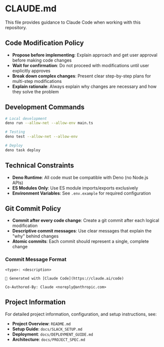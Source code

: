 # CLAUDE.md

This file provides guidance to Claude Code when working with this repository.

## Code Modification Policy
- **Propose before implementing**: Explain approach and get user approval before making code changes
- **Wait for confirmation**: Do not proceed with modifications until user explicitly approves
- **Break down complex changes**: Present clear step-by-step plans for multi-step modifications
- **Explain rationale**: Always explain why changes are necessary and how they solve the problem

## Development Commands
```bash
# Local development
deno run --allow-net --allow-env main.ts

# Testing
deno test --allow-net --allow-env

# Deploy
deno task deploy
```

## Technical Constraints
- **Deno Runtime**: All code must be compatible with Deno (no Node.js APIs)
- **ES Modules Only**: Use ES module imports/exports exclusively
- **Environment Variables**: See `.env.example` for required configuration

## Git Commit Policy
- **Commit after every code change**: Create a git commit after each logical modification
- **Descriptive commit messages**: Use clear messages that explain the "why" behind changes
- **Atomic commits**: Each commit should represent a single, complete change

### Commit Message Format
```
<type>: <description>

🤖 Generated with [Claude Code](https://claude.ai/code)

Co-Authored-By: Claude <noreply@anthropic.com>
```

## Project Information
For detailed project information, configuration, and setup instructions, see:
- **Project Overview**: `README.md`
- **Setup Guide**: `docs/SLACK_SETUP.md`
- **Deployment**: `docs/DEPLOYMENT_GUIDE.md`
- **Architecture**: `docs/PROJECT_SPEC.md`